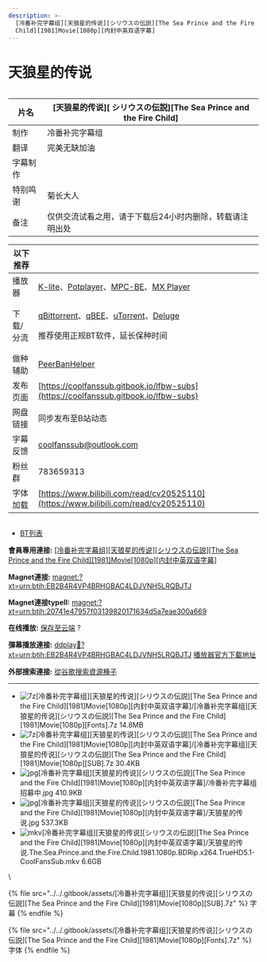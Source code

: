 ```yaml
---
description: >-
  [冷番补完字幕组][天狼星的传说][シリウスの伝説][The Sea Prince and the Fire
  Child][1981]Movie[1080p][内封中英双语字幕]
---
```


# 天狼星的传说



<figure><img src="https://s21.ax1x.com/2025/02/26/pE387tS.jpg" alt=""><figcaption></figcaption></figure>

| 片名   | \[天狼星的传说]\[ シリウスの伝説]\[The Sea Prince and the Fire Child] |
| ---- | -------------------------------------------------------- |
| 制作   | 冷番补完字幕组                                                  |
| 翻译   | 完美无缺加油                                                   |
| 字幕制作 |                                                          |
| 特别鸣谢 | 菊长大人                                                     |
| 备注   | 仅供交流试看之用，请于下载后24小时内删除，转载请注明出处                            |

&#x20;

| 以下推荐  |                                                                                                                                                                                                                                                                                                          |
| ----- | -------------------------------------------------------------------------------------------------------------------------------------------------------------------------------------------------------------------------------------------------------------------------------------------------------- |
| 播放器   | [K-lite](https://codecguide.com/download_kl.htm)、[Potplayer](https://potplayer.daum.net/)、[MPC-BE](https://sourceforge.net/projects/mpcbe/)、[MX Player](https://www.lanzoui.com/b688551)                                                                                                                 |
| 下载/分流 | <p><a href="https://www.fosshub.com/qBittorrent.html">qBittorrent</a>、<a href="https://github.com/c0re100/qBittorrent-Enhanced-Edition/releases">qBEE</a>、<a href="https://hungryxhz.lanzouu.com/iUAtd058gd4h">uTorrent</a>、<a href="https://deluge-torrent.org/">Deluge</a></p><p>推荐使用正规BT软件，延长保种时间</p> |
| 做种辅助  | [PeerBanHelper](https://github.com/PBH-BTN/PeerBanHelper)                                                                                                                                                                                                                                                |
| 发布页面  | [https://coolfanssub.gitbook.io/lfbw-subs](https://coolfanssub.gitbook.io/lfbw-subs)                                                                                                                                                                                                                     |
| 网盘链接  | 同步发布至B站动态                                                                                                                                                                                                                                                                                                |
| 字幕反馈  | coolfanssub@outlook.com                                                                                                                                                                                                                                                                                  |
| 粉丝群   | 783659313                                                                                                                                                                                                                                                                                                |
| 字体加载  | [https://www.bilibili.com/read/cv20525110](https://www.bilibili.com/read/cv20525110)                                                                                                                                                                                                                     |



<figure><img src="https://s21.ax1x.com/2024/09/02/pAVn8sA.jpg" alt=""><figcaption></figcaption></figure>

* [BT列表](https://share.dmhy.org/topics/view/690319_The_Sea_Prince_and_the_Fire_Child_1981_Movie_1080p.html#tabs-1)

**會員專用連接:** [\[冷番补完字幕组\]\[天狼星的传说\]\[シリウスの伝説\]\[The Sea Prince and the Fire Child\]\[1981\]Movie\[1080p\]\[内封中英双语字幕\]](https://dl.dmhy.org/2025/02/26/20741e47957f03139820171634d5a7eae300a669.torrent)

**Magnet連接:** [magnet:?xt=urn:btih:EB2B4R4VP4BRHGBAC4LDJVNH5LRQBJTJ](https://magnet/?xt=urn:btih:EB2B4R4VP4BRHGBAC4LDJVNH5LRQBJTJ\&dn=\&tr=http%3A%2F%2F104.143.10.186%3A8000%2Fannounce\&tr=udp%3A%2F%2F104.143.10.186%3A8000%2Fannounce\&tr=http%3A%2F%2Ftracker.openbittorrent.com%3A80%2Fannounce\&tr=http%3A%2F%2Ftracker3.itzmx.com%3A6961%2Fannounce\&tr=http%3A%2F%2Ftracker4.itzmx.com%3A2710%2Fannounce\&tr=http%3A%2F%2Ftracker.publicbt.com%3A80%2Fannounce\&tr=http%3A%2F%2Ftracker.prq.to%2Fannounce\&tr=http%3A%2F%2Fopen.acgtracker.com%3A1096%2Fannounce\&tr=https%3A%2F%2Ft-115.rhcloud.com%2Fonly_for_ylbud\&tr=http%3A%2F%2Ftracker1.itzmx.com%3A8080%2Fannounce\&tr=http%3A%2F%2Ftracker2.itzmx.com%3A6961%2Fannounce\&tr=udp%3A%2F%2Ftracker1.itzmx.com%3A8080%2Fannounce\&tr=udp%3A%2F%2Ftracker2.itzmx.com%3A6961%2Fannounce\&tr=udp%3A%2F%2Ftracker3.itzmx.com%3A6961%2Fannounce\&tr=udp%3A%2F%2Ftracker4.itzmx.com%3A2710%2Fannounce\&tr=http%3A%2F%2Fnyaa.tracker.wf%3A7777%2Fannounce)

**Magnet連接typeII:** [magnet:?xt=urn:btih:20741e47957f03139820171634d5a7eae300a669](https://magnet/?xt=urn:btih:20741e47957f03139820171634d5a7eae300a669)

**在线播放:** [保存至云端](https://mypikpak.com/drive/url-checker?url=magnet:?xt=urn:btih:20741e47957f03139820171634d5a7eae300a669) ?

**彈幕播放連接:** [ddplay:magnet:?xt=urn:btih:EB2B4R4VP4BRHGBAC4LDJVNH5LRQBJTJ](ddplay:magnet:?xt=urn:btih:EB2B4R4VP4BRHGBAC4LDJVNH5LRQBJTJ\&dn=\&tr=http%3A%2F%2F104.143.10.186%3A8000%2Fannounce\&tr=udp%3A%2F%2F104.143.10.186%3A8000%2Fannounce\&tr=http%3A%2F%2Ftracker.openbittorrent.com%3A80%2Fannounce\&tr=http%3A%2F%2Ftracker3.itzmx.com%3A6961%2Fannounce\&tr=http%3A%2F%2Ftracker4.itzmx.com%3A2710%2Fannounce\&tr=http%3A%2F%2Ftracker.publicbt.com%3A80%2Fannounce\&tr=http%3A%2F%2Ftracker.prq.to%2Fannounce\&tr=http%3A%2F%2Fopen.acgtracker.com%3A1096%2Fannounce\&tr=https%3A%2F%2Ft-115.rhcloud.com%2Fonly_for_ylbud\&tr=http%3A%2F%2Ftracker1.itzmx.com%3A8080%2Fannounce\&tr=http%3A%2F%2Ftracker2.itzmx.com%3A6961%2Fannounce\&tr=udp%3A%2F%2Ftracker1.itzmx.com%3A8080%2Fannounce\&tr=udp%3A%2F%2Ftracker2.itzmx.com%3A6961%2Fannounce\&tr=udp%3A%2F%2Ftracker3.itzmx.com%3A6961%2Fannounce\&tr=udp%3A%2F%2Ftracker4.itzmx.com%3A2710%2Fannounce\&tr=http%3A%2F%2Fnyaa.tracker.wf%3A7777%2Fannounce) [播放器官方下載地址](http://www.dandanplay.com/?from=dmhy)

**外部搜索連接:** [從谷歌搜索資源種子](https://www.google.com/search?oe=utf-8\&q=20741e47957f03139820171634d5a7eae300a669)

***

* ![7z](https://share.dmhy.org/images/icon/7z.gif)\[冷番补完字幕组]\[天狼星的传说]\[シリウスの伝説]\[The Sea Prince and the Fire Child]\[1981]Movie\[1080p]\[内封中英双语字幕]/\[冷番补完字幕组]\[天狼星的传说]\[シリウスの伝説]\[The Sea Prince and the Fire Child]\[1981]Movie\[1080p]\[Fonts].7z 14.8MB
* ![7z](https://share.dmhy.org/images/icon/7z.gif)\[冷番补完字幕组]\[天狼星的传说]\[シリウスの伝説]\[The Sea Prince and the Fire Child]\[1981]Movie\[1080p]\[内封中英双语字幕]/\[冷番补完字幕组]\[天狼星的传说]\[シリウスの伝説]\[The Sea Prince and the Fire Child]\[1981]Movie\[1080p]\[SUB].7z 30.4KB
* ![jpg](https://share.dmhy.org/images/icon/jpg.gif)\[冷番补完字幕组]\[天狼星的传说]\[シリウスの伝説]\[The Sea Prince and the Fire Child]\[1981]Movie\[1080p]\[内封中英双语字幕]/冷番补完字幕组招募中.jpg 410.9KB
* ![jpg](https://share.dmhy.org/images/icon/jpg.gif)\[冷番补完字幕组]\[天狼星的传说]\[シリウスの伝説]\[The Sea Prince and the Fire Child]\[1981]Movie\[1080p]\[内封中英双语字幕]/天狼星的传说.jpg 537.3KB
* ![mkv](https://share.dmhy.org/images/icon/mkv.gif)\[冷番补完字幕组]\[天狼星的传说]\[シリウスの伝説]\[The Sea Prince and the Fire Child]\[1981]Movie\[1080p]\[内封中英双语字幕]/天狼星的传说.The.Sea.Prince.and.the.Fire.Child.1981.1080p.BDRip.x264.TrueHD5.1-CoolFansSub.mkv 6.6GB

\


{% file src="../../.gitbook/assets/[冷番补完字幕组][天狼星的传说][シリウスの伝説][The Sea Prince and the Fire Child][1981]Movie[1080p][SUB].7z" %}
字幕
{% endfile %}



{% file src="../../.gitbook/assets/[冷番补完字幕组][天狼星的传说][シリウスの伝説][The Sea Prince and the Fire Child][1981]Movie[1080p][Fonts].7z" %}
字体
{% endfile %}
